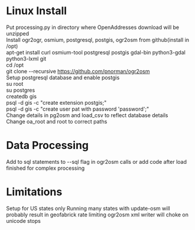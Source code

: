 # Linux Install
Put processing.py in directory where OpenAddresses download will be unzipped  
Install ogr2ogr, osmium, postgresql, postgis, ogr2osm from github(install in /opt)  
apt-get install curl osmium-tool postgresql postgis gdal-bin python3-gdal python3-lxml git  
cd /opt  
git clone --recursive https://github.com/pnorman/ogr2osm  
Setup postgresql database and enable postgis  
su root  
su postgres  
createdb gis  
psql -d gis -c "create extension postgis;"  
psql -d gis -c "create user pat with password 'password';"  
Change details in pg2osm and load_csv to reflect database details  
Change oa_root and root to correct paths  

# Data Processing
Add to sql statements to --sql flag in ogr2osm calls or add code after load finished for complex processing

# Limitations
Setup for US states only
Running many states with update-osm will probably result in geofabrick rate limiting
ogr2osm xml writer will choke on unicode stops


